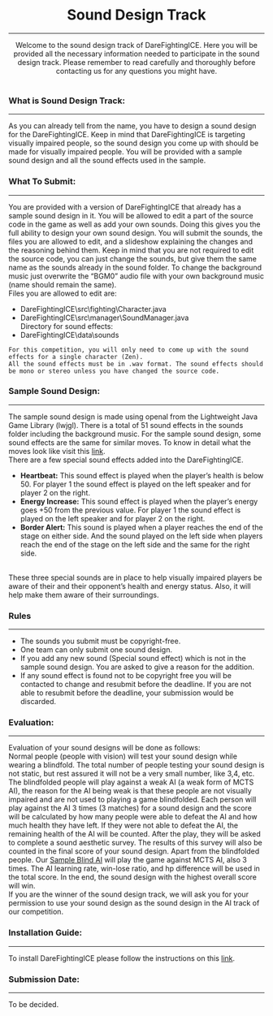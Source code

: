 # <div align ="center"> Sound Design Track </div>
----
<div align = "center"> Welcome to the sound design track of DareFightingICE. Here you will be provided all the necessary information needed to participate in the sound design track. Please remember to read carefully and thoroughly before contacting us for any questions you might have. </div>
<br>


### What is Sound Design Track:
----
As you can already tell from the name, you have to design a sound design for the DareFightingICE. Keep in mind that DareFightingICE is targeting visually impaired people, so the sound design you come up with should be made for visually impaired people. You will be provided with a sample sound design and all the sound effects used in the sample. 


### What To Submit:
---
You are provided with a version of DareFightingICE that already has a sample sound design in it. You will be allowed to edit a part of the source code in the game as well as add your own sounds. Doing this gives you the full ability to design your own sound design. You will submit the sounds, the files you are allowed to edit, and a slideshow explaining the changes and the reasoning behind them. Keep in mind that you are not required to edit the source code, you can just change the sounds, but give them the same name as the sounds already in the sound folder. To change the background music just overwrite the “BGM0” audio file with your own background music (name should remain the same). <br>
Files you are allowed to edit are:
-	DareFightingICE\src\fighting\Character.java
-	DareFightingICE\src\manager\SoundManager.java <br>
Directory for sound effects:
-	DareFightingICE\data\sounds <br>
~~~
For this competition, you will only need to come up with the sound effects for a single character (Zen).
All the sound effects must be in .wav format. The sound effects should be mono or stereo unless you have changed the source code. 
~~~

### Sample Sound Design:
---
The sample sound design is made using openal from the Lightweight Java Game Library (lwjgl). There is a total of 51 sound effects in the sounds folder including the background music. For the sample sound design, some sound effects are the same for similar moves. To know in detail what the moves look like visit this [link](https://www.ice.ci.ritsumei.ac.jp/~ftgaic/ZEN_action_animations.htm).<br>
There are a few special sound effects added into the DareFightingICE.
-	<b>Heartbeat:</b> This sound effect is played when the player’s health is below 50. For player 1 the sound effect is played on the left speaker and for player 2 on the right.
-	<b>Energy Increase:</b> This sound effect is played when the player’s energy goes +50 from the previous value. For player 1 the sound effect is played on the left speaker and for player 2 on the right.
-	<b>Border Alert:</b> This sound is played when a player reaches the end of the stage on either side. And the sound played on the left side when players reach the end of the stage on the left side and the same for the right side.
<br>
These three special sounds are in place to help visually impaired players be aware of their and their opponent’s health and energy status. Also, it will help make them aware of their surroundings.


### Rules
---
- The sounds you submit must be copyright-free.
- One team can only submit one sound design.
- If you add any new sound (Special sound effect) which is not in the sample sound design. You are asked to give a reason for the addition.
- If any sound effect is found not to be copyright free you will be contacted to change and resubmit before the deadline. If you are not able to resubmit before the deadline, your submission would be discarded. 

### Evaluation:
---
Evaluation of your sound designs will be done as follows: <br>
Normal people (people with vision) will test your sound design while wearing a blindfold. The total number of people testing your sound design is not static, but rest assured it will not be a very small number, like 3,4, etc. The blindfolded people will play against a weak AI (a weak form of MCTS AI), the reason for the AI being weak is that these people are not visually impaired and are not used to playing a game blindfolded. Each person will play against the AI 3 times (3 matches) for a sound design and the score will be calculated by how many people were able to defeat the AI and how much health they have left. If they were not able to defeat the AI, the remaining health of the AI will be counted. After the play, they will be asked to complete a sound aesthetic survey. The results of this survey will also be counted in the final score of your sound design. Apart from the blindfolded people. Our [Sample Blind AI](https://github.com/TeamFightingICE/FightingICE/tree/master/DareFightingICE/AI) will play the game against MCTS AI, also 3 times. The AI learning rate, win-lose ratio, and hp difference will be used in the total score. In the end, the sound design with the highest overall score will win. <br>
If you are the winner of the sound design track, we will ask you for your permission to use your sound design as the sound design in the AI track of our competition.


### Installation Guide:
---
To install DareFightingICE please follow the instructions on this [link](https://www.ice.ci.ritsumei.ac.jp/~ftgaic/index-2.html).


### Submission Date:
---
To be decided.







